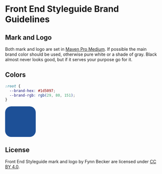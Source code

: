 # Front End Styleguide Brand Guidelines

## Mark and Logo

Both mark and logo are set in [Maven Pro Medium](https://fonts.google.com/specimen/Maven+Pro). If possible the main brand color should be used, otherwise pure white or a shade of gray. Black almost never looks good, but if it serves your purpose go for it.

## Colors

```css
:root {
  --brand-hex: #1d5097;
  --brand-rgb: rgb(29, 80, 151);
}
```

<div style="width:100px;height:100px;background:#1d5097;border-radius:20%"></div>

## License

Front End Styleguide mark and logo by Fynn Becker are licensed under [CC BY 4.0](https://creativecommons.org/licenses/by/4.0/).
